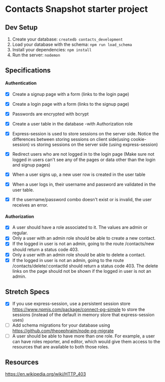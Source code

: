 # Contacts Snapshot starter project

## Dev Setup

1. Create your database: `createdb contacts_development`
2. Load your database with the schema: `npm run load_schema`
3. Install your dependencies: `npm install`
4. Run the server: `nodemon`


## Specifications

#### Authentication
- [x] Create a signup page with a form (links to the login page)
- [x] Create a login page with a form (links to the signup page)

- [x] Passwords are encrypted with bcrypt
- [x] Create a user table in the database -with Authorization role

- [x] Express-session is used to store sessions on the server side. Notice the differences between storing sessions on client side(using cookie-session) vs storing sessions on the server side (using express-session)
- [x] Redirect users who are not logged in to the login page (Make sure not logged in users can't see any of the pages or data other than the login and signup pages)
- [x] When a user signs up, a new user row is created in the user table
- [x] When a user logs in, their username and password are validated in the user table.
- [x] If the username/password combo doesn't exist or is invalid, the user receives an error.


#### Authorization
- [x] A user should have a role associated to it. The values are admin or regular.
- [x] Only a user with an admin role should be able to create a new contact.
- [x] If the logged in user is not an admin, going to the route /contacts/new should return a status code 403.
- [x] Only a user with an admin role should be able to delete a contact.
- [x] If the logged in user is not an admin, going to the route /contacts/delete/:contactId should return a status code 403. The delete links on the page should not be shown if the logged in user is not an admin.

## Stretch Specs
- [x] If you use express-session, use a persistent session store https://www.npmjs.com/package/connect-pg-simple to store the sessions (instead of the default in memory store that express-session uses)
- [ ] Add schema migrations for your database using https://github.com/theoephraim/node-pg-migrate
- [ ] A user should be able to have more than one role. For example, a user can have roles reporter, and editor, which would give them access to the resources that are available to both those roles.

## Resources
https://en.wikipedia.org/wiki/HTTP_403
